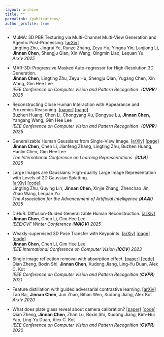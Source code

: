 ```yaml
---
layout: archive
title: ""
permalink: /publications/
author_profile: true
---
```

* MuMA: 3D PBR Texturing via Multi-Channel Multi-View Generation and Agentic Post-Processing. [[arXiv]](https://arxiv.org/abs/2503.18461)\
  Lingting Zhu, Jingrui Ye, Runze Zhang, Zeyu Hu, Yingda Yin, Lanjiong Li, **Jinnan Chen**, Shengju Qian, Xin Wang, Qingmin Liao, Lequan Yu\
  *Arxiv 2025*

* MAR-3D: Progressive Masked Auto-regressor for High-Resolution 3D Generation. \
  **Jinnan Chen**, Lingting Zhu, Zeyu Hu, Shengju Qian, Yugang Chen, Xin Wang, Gim Hee Lee \
*IEEE Conference on Computer Vision and Pattern Recognition（**CVPR**）2025*

* Reconstructing Close Human Interaction with Appearance and Proxemics Reasoning. [[paper]](https://www.buzhenhuang.com/publications/papers/CVPR2025-CloseApp.pdf)
  [[page]](https://www.buzhenhuang.com/works/CloseApp.html)\
  Buzhen Huang, Chen Li, Chongyang Xu, Dongyue Lu, **Jinnan Chen**, Yangang Wang, Gim Hee Lee \
*IEEE Conference on Computer Vision and Pattern Recognition（**CVPR**）2025*

* Generalizable Human Gaussians from Single-View Image. [[arXiv]](https://arxiv.org/abs/2406.06050)
[[page]](https://jinnan-chen.github.io/projects/HGM/)\
  **Jinnan Chen**, Chen Li, Jianfeng Zhang, Lingting Zhu, Buzhen Huang, Hanlin Chen, Gim Hee Lee \
*The International Conference on Learning Representations（**ICLR**）2025*

* Large Images are Gaussians: High-quality Large Image Representation with Levels of 2D Gaussian Splatting. \
  [[arXiv]](https://arxiv.org/abs/2502.09039) [[code]](https://github.com/HKU-MedAI/LIG)\
 Lingting Zhu, Guying Lin, **Jinnan Chen**, Xinjie Zhang, Zhenchao Jin, Zhao Wang, Lequan Yu\
 *The Association for the Advancement of Artificial Intelligence (**AAAI**) 2025*

* DiHuR: Diffusion-Guided Generalizable Human Reconstruction. [[arXiv]](https://arxiv.org/abs/2411.11903)\
  **Jinnan Chen**, Chen Li, Gim Hee Lee \
  *IEEE/CVF Winter Conference (**WACV**) 2025*
  
* Weakly-supervised 3D Pose Transfer with Keypoints. [[arXiv]](https://arxiv.org/abs/2307.13459)
[[page]](https://jinnan-chen.github.io/ws3dpt/) [[code]](https://github.com/jinnan-chen/3D-Pose-Transfer)\
  **Jinnan Chen**, Chen Li, Gim Hee Lee \
  *IEEE International Conference on Computer Vision (**ICCV**) 2023*
  
* Single image reflection removal with absorption effect. [[paper]](https://openaccess.thecvf.com/content/CVPR2021/html/Zheng_Single_Image_Reflection_Removal_With_Absorption_Effect_CVPR_2021_paper.html)
[[code]](https://github.com/q-zh/absorption)\
  Qian Zheng, Boxin Shi, **Jinnan Chen**, Xudong Jiang, Ling-Yu Duan, Alex C. Kot \
  *IEEE Conference on Computer Vision and Pattern Recognition (**CVPR**) 2021*
  
* Feature distillation with guided adversarial contrastive learning. [[arXiv]](https://arxiv.org/abs/2009.09922)\
  Tao Bai, **Jinnan Chen**, Jun Zhao, Bihan Wen, Xudong Jiang, Alex Kot\
  *Arxiv 2020*
  
* What does plate glass reveal about camera calibration? [[paper]](https://openaccess.thecvf.com/content_CVPR_2020/html/Zheng_What_Does_Plate_Glass_Reveal_About_Camera_Calibration_CVPR_2020_paper.html)
[[code]](https://github.com/q-zh/GlassCalibration) \
  Qian Zheng, **Jinnan Chen**, Zhan Lu, Boxin Shi, Xudong Jiang, Kim-Hui Yap, Ling-Yu Duan, Alex C. Kot \
  *IEEE Conference on Computer Vision and Pattern Recognition (**CVPR**) 2020*
